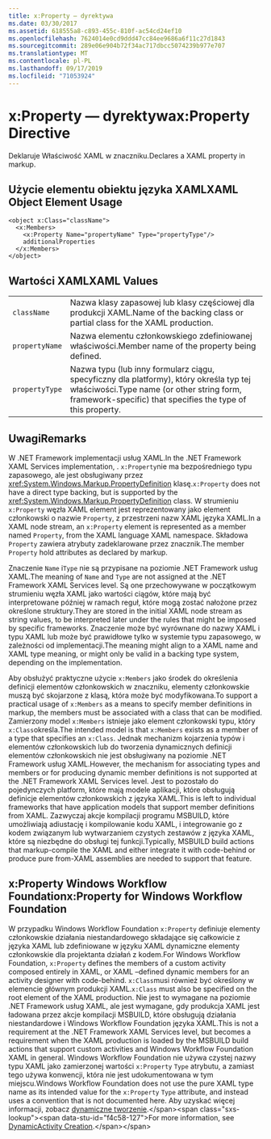 ```yaml
---
title: x:Property — dyrektywa
ms.date: 03/30/2017
ms.assetid: 618555a8-c893-455c-810f-ac54cd24ef10
ms.openlocfilehash: 7624014e0cd9ddd47cc84ee9686a6f11c27d1843
ms.sourcegitcommit: 289e06e904b72f34ac717dbcc5074239b977e707
ms.translationtype: MT
ms.contentlocale: pl-PL
ms.lasthandoff: 09/17/2019
ms.locfileid: "71053924"
---
```

# <a name="xproperty-directive"></a><span data-ttu-id="f4c58-102">x:Property — dyrektywa</span><span class="sxs-lookup"><span data-stu-id="f4c58-102">x:Property Directive</span></span>
<span data-ttu-id="f4c58-103">Deklaruje Właściwość XAML w znaczniku.</span><span class="sxs-lookup"><span data-stu-id="f4c58-103">Declares a XAML property in markup.</span></span>  
  
## <a name="xaml-object-element-usage"></a><span data-ttu-id="f4c58-104">Użycie elementu obiektu języka XAML</span><span class="sxs-lookup"><span data-stu-id="f4c58-104">XAML Object Element Usage</span></span>  
  
```xaml  
<object x:Class="className">  
  <x:Members>  
    <x:Property Name="propertyName" Type="propertyType"/>  
    additionalProperties  
  </x:Members>  
</object>  
```  
  
## <a name="xaml-values"></a><span data-ttu-id="f4c58-105">Wartości XAML</span><span class="sxs-lookup"><span data-stu-id="f4c58-105">XAML Values</span></span>  
  
|||  
|-|-|  
|`className`|<span data-ttu-id="f4c58-106">Nazwa klasy zapasowej lub klasy częściowej dla produkcji XAML.</span><span class="sxs-lookup"><span data-stu-id="f4c58-106">Name of the backing class or partial class for the XAML production.</span></span>|  
|`propertyName`|<span data-ttu-id="f4c58-107">Nazwa elementu członkowskiego zdefiniowanej właściwości.</span><span class="sxs-lookup"><span data-stu-id="f4c58-107">Member name of the property being defined.</span></span>|  
|`propertyType`|<span data-ttu-id="f4c58-108">Nazwa typu (lub inny formularz ciągu, specyficzny dla platformy), który określa typ tej właściwości.</span><span class="sxs-lookup"><span data-stu-id="f4c58-108">Type name (or other string form, framework-specific) that specifies the type of this property.</span></span>|  
  
## <a name="remarks"></a><span data-ttu-id="f4c58-109">Uwagi</span><span class="sxs-lookup"><span data-stu-id="f4c58-109">Remarks</span></span>  
 <span data-ttu-id="f4c58-110">W .NET Framework implementacji usług XAML.</span><span class="sxs-lookup"><span data-stu-id="f4c58-110">In the .NET Framework XAML Services implementation, .</span></span> <span data-ttu-id="f4c58-111">`x:Property`nie ma bezpośredniego typu zapasowego, ale jest obsługiwany przez <xref:System.Windows.Markup.PropertyDefinition> klasę.</span><span class="sxs-lookup"><span data-stu-id="f4c58-111">`x:Property` does not have a direct type backing, but is supported by the <xref:System.Windows.Markup.PropertyDefinition> class.</span></span> <span data-ttu-id="f4c58-112">W strumieniu `x:Property` węzła XAML element jest reprezentowany jako element członkowski o nazwie `Property`, z przestrzeni nazw XAML języka XAML.</span><span class="sxs-lookup"><span data-stu-id="f4c58-112">In a XAML node stream, an `x:Property` element is represented as a member named `Property`, from the XAML language XAML namespace.</span></span> <span data-ttu-id="f4c58-113">Składowa `Property` zawiera atrybuty zadeklarowane przez znacznik.</span><span class="sxs-lookup"><span data-stu-id="f4c58-113">The member `Property` hold attributes as declared by markup.</span></span>  
  
 <span data-ttu-id="f4c58-114">Znaczenie `Name` i`Type` nie są przypisane na poziomie .NET Framework usług XAML.</span><span class="sxs-lookup"><span data-stu-id="f4c58-114">The meaning of `Name` and `Type` are not assigned at the .NET Framework XAML Services level.</span></span> <span data-ttu-id="f4c58-115">Są one przechowywane w początkowym strumieniu węzła XAML jako wartości ciągów, które mają być interpretowane później w ramach reguł, które mogą zostać nałożone przez określone struktury.</span><span class="sxs-lookup"><span data-stu-id="f4c58-115">They are stored in the initial XAML node stream as string values, to be interpreted later under the rules that might be imposed by specific frameworks.</span></span> <span data-ttu-id="f4c58-116">Znaczenie może być wyrównane do nazwy XAML i typu XAML lub może być prawidłowe tylko w systemie typu zapasowego, w zależności od implementacji.</span><span class="sxs-lookup"><span data-stu-id="f4c58-116">The meaning might align to a XAML name and XAML type meaning, or might only be valid in a backing type system, depending on the implementation.</span></span>  
  
 <span data-ttu-id="f4c58-117">Aby obsłużyć praktyczne użycie `x:Members` jako środek do określenia definicji elementów członkowskich w znaczniku, elementy członkowskie muszą być skojarzone z klasą, która może być modyfikowana.</span><span class="sxs-lookup"><span data-stu-id="f4c58-117">To support a practical usage of `x:Members` as a means to specify member definitions in markup, the members must be associated with a class that can be modified.</span></span> <span data-ttu-id="f4c58-118">Zamierzony model `x:Members` istnieje jako element członkowski typu, który `x:Class`określa.</span><span class="sxs-lookup"><span data-stu-id="f4c58-118">The intended model is that `x:Members` exists as a member of a type that specifies an `x:Class`.</span></span> <span data-ttu-id="f4c58-119">Jednak mechanizm kojarzenia typów i elementów członkowskich lub do tworzenia dynamicznych definicji elementów członkowskich nie jest obsługiwany na poziomie .NET Framework usług XAML.</span><span class="sxs-lookup"><span data-stu-id="f4c58-119">However, the mechanism for associating types and members or for producing dynamic member definitions is not supported at the .NET Framework XAML Services level.</span></span> <span data-ttu-id="f4c58-120">Jest to pozostało do pojedynczych platform, które mają modele aplikacji, które obsługują definicje elementów członkowskich z języka XAML.</span><span class="sxs-lookup"><span data-stu-id="f4c58-120">This is left to individual frameworks that have application models that support member definitions from XAML.</span></span> <span data-ttu-id="f4c58-121">Zazwyczaj akcje kompilacji programu MSBUILD, które umożliwiają adiustację i kompilowanie kodu XAML, i integrowanie go z kodem związanym lub wytwarzaniem czystych zestawów z języka XAML, które są niezbędne do obsługi tej funkcji.</span><span class="sxs-lookup"><span data-stu-id="f4c58-121">Typically, MSBUILD build actions that markup-compile the XAML and either integrate it with code-behind or produce pure from-XAML assemblies are needed to support that feature.</span></span>  
  
## <a name="xproperty-for-windows-workflow-foundation"></a><span data-ttu-id="f4c58-122">x:Property Windows Workflow Foundation</span><span class="sxs-lookup"><span data-stu-id="f4c58-122">x:Property for Windows Workflow Foundation</span></span>  
 <span data-ttu-id="f4c58-123">W przypadku Windows Workflow Foundation `x:Property` definiuje elementy członkowskie działania niestandardowego składające się całkowicie z języka XAML lub zdefiniowane w języku XAML dynamiczne elementy członkowskie dla projektanta działań z kodem.</span><span class="sxs-lookup"><span data-stu-id="f4c58-123">For Windows Workflow Foundation, `x:Property` defines the members of a custom activity composed entirely in XAML, or XAML –defined dynamic members for an activity designer with code-behind.</span></span> <span data-ttu-id="f4c58-124">`x:Class`musi również być określony w elemencie głównym produkcji XAML.</span><span class="sxs-lookup"><span data-stu-id="f4c58-124">`x:Class` must also be specified on the root element of the XAML production.</span></span> <span data-ttu-id="f4c58-125">Nie jest to wymagane na poziomie .NET Framework usług XAML, ale jest wymagane, gdy produkcja XAML jest ładowana przez akcje kompilacji MSBUILD, które obsługują działania niestandardowe i Windows Workflow Foundation języka XAML.</span><span class="sxs-lookup"><span data-stu-id="f4c58-125">This is not a requirement at the .NET Framework XAML Services level, but becomes a requirement when the XAML production is loaded by the MSBUILD build actions that support custom activities and Windows Workflow Foundation XAML in general.</span></span> <span data-ttu-id="f4c58-126">Windows Workflow Foundation nie używa czystej nazwy typu XAML jako zamierzonej wartości `x:Property` `Type` atrybutu, a zamiast tego używa konwencji, która nie jest udokumentowana w tym miejscu.</span><span class="sxs-lookup"><span data-stu-id="f4c58-126">Windows Workflow Foundation does not use the pure XAML type name as its intended value for the `x:Property` `Type` attribute, and instead uses a convention that is not documented here.</span></span> <span data-ttu-id="f4c58-127">Aby uzyskać więcej informacji, zobacz [dynamiczne tworzenie](https://docs.microsoft.com/previous-versions/dotnet/netframework-4.0/dd807392(v=vs.100)).</span><span class="sxs-lookup"><span data-stu-id="f4c58-127">For more information, see [DynamicActivity Creation](https://docs.microsoft.com/previous-versions/dotnet/netframework-4.0/dd807392(v=vs.100)).</span></span>
